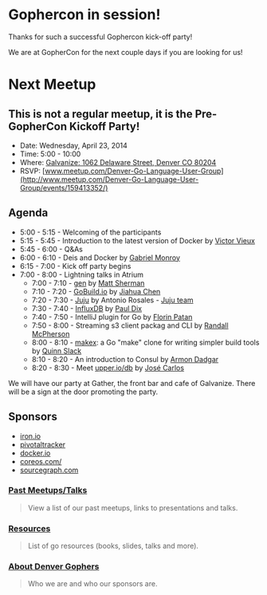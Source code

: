 # Gophercon in session!

Thanks for such a successful Gophercon kick-off party!

We are at GopherCon for the next couple days if you are looking for us!

Next Meetup
==========

## This is not a regular meetup, it is the Pre-GopherCon Kickoff Party!

* Date: Wednesday, April 23, 2014
* Time: 5:00 - 10:00
* Where: [Galvanize: 1062 Delaware Street, Denver CO 80204](http://goo.gl/TqlYe)
* RSVP: [www.meetup.com/Denver-Go-Language-User-Group](http://www.meetup.com/Denver-Go-Language-User-Group/events/159413352/)
<!--* Amenities: Free beer and pizza compliments of [Pivotal Labs](http://www.pivotallabs.com/)-->


Agenda
--------

* 5:00 - 5:15 - Welcoming of the participants
* 5:15 - 5:45 - Introduction to the latest version of Docker by [Victor Vieux](https://twitter.com/vieux)
* 5:45 - 6:00 - Q&As
* 6:00 - 6:10 - Deis and Docker by [Gabriel Monroy](https://twitter.com/gabrtv)
* 6:15 - 7:00 - Kick off party begins
* 7:00 - 8:00 - Lightning talks in Atrium
  * 7:00 - 7:10 - [gen](http://clipperhouse.github.io/gen/) by [Matt Sherman](https://twitter.com/clipperhouse)
  * 7:10 - 7:20 - [GoBuild.io](http://gobuild.io/) by [Jiahua Chen](https://github.com/Unknwon)
  * 7:20 - 7:30 - [Juju](https://github.com/juju) by Antonio Rosales - [Juju team](https://juju.ubuntu.com/)
  * 7:30 - 7:40 - [InfluxDB](http://influxdb.org/) by [Paul Dix](https://twitter.com/pauldix)
  * 7:40 - 7:50 - IntelliJ plugin for Go by [Florin Patan](https://twitter.com/dlsniper)
  * 7:50 - 8:00 - Streaming s3 client packag and CLI by [Randall McPherson](https://github.com/rlmcpherson/s3gof3r)
  * 8:00 - 8:10 - [makex](https://github.com/sourcegraph/makex): a Go "make" clone for writing simpler build tools by [Quinn Slack](https://twitter.com/sqs)
  * 8:10 - 8:20 - An introduction to Consul by [Armon Dadgar](https://twitter.com/armon)
  * 8:20 - 8:30 - Meet [upper.io/db](upper.io/db) by [José Carlos](https://github.com/xiam)

We will have our party at Gather, the front bar and cafe of Galvanize.
There will be a sign at the door promoting the party.

Sponsors
---------------
* [iron.io](http://www.iron.io/)
* [pivotaltracker](http://www.pivotaltracker.com)
* [docker.io](http://www.docker.io)
* [coreos.com/](https://coreos.com/)
* [sourcegraph.com](https://sourcegraph.com/)


<!---
We meet in the ViaWest Cloud Conference Room East.  
Just walk through Gather (the restaruant) and we are in the second conference room on the left.  
There will be a sign outside the door promoting our meetup.
-->


### [Past Meetups/Talks](https://github.com/DenverGophers/talks/blob/master/PAST.md)
> View a list of our past meetups, links to presentations and talks.


### [Resources](https://github.com/DenverGophers/talks/blob/master/RESOURCES.md)
> List of go resources (books, slides, talks and more).

### [About Denver Gophers](https://github.com/DenverGophers/talks/blob/master/ABOUT.md)
> Who we are and who our sponsors are.
